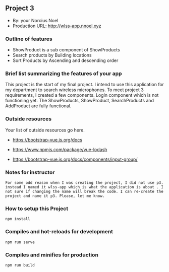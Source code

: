 ## Project 3
 + By: your Norcius Noel
+ Production URL: http://wlss-app.nnoel.xyz

### Outline of features
  * ShowProduct is a sub component of ShowProducts
  * Search products by Building locations
  * Sort Products by Ascending and descending order


### Brief list summarizing the features of your app
This project is the start of my final project. I intend to use this application for my department to search wireless microphones.
To meet project 3 requirements, I created a few components. LogIn component which is not functioning yet. The ShowProducts, ShowProduct, SearchProducts and AddProduct are fully functional. 

### Outside resources
Your list of outside resources go here.

+ https://bootstrap-vue.js.org/docs

+ https://www.npmjs.com/package/vue-lodash

+ https://bootstrap-vue.js.org/docs/components/input-group/


### Notes for instructor
```
For some odd reason when I was creating the project, I did not use p3. instead I named it wlss-app which is what the application is about . I not sure if changing the name will break the code. I can re-create the project and name it p3. Please, let me know.
```

### How to setup this Project

```
npm install
```
### Compiles and hot-reloads for development
```
npm run serve
```
### Compiles and minifies for production
```
npm run build
```

